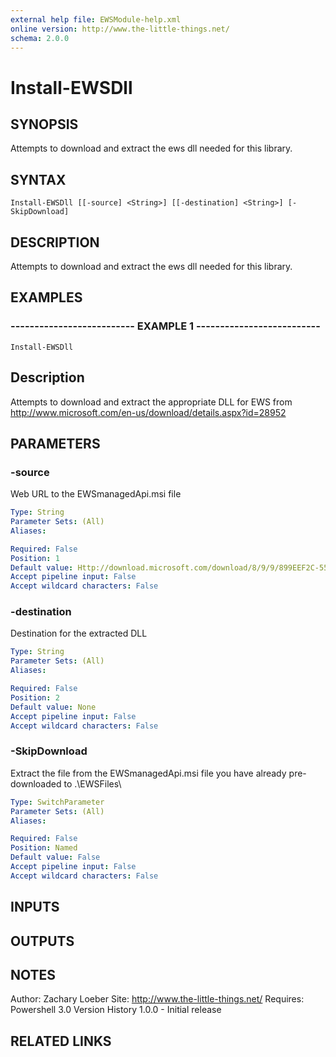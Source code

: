 ```yaml
---
external help file: EWSModule-help.xml
online version: http://www.the-little-things.net/
schema: 2.0.0
---
```


# Install-EWSDll

## SYNOPSIS
Attempts to download and extract the ews dll needed for this library.

## SYNTAX

```
Install-EWSDll [[-source] <String>] [[-destination] <String>] [-SkipDownload]
```

## DESCRIPTION
Attempts to download and extract the ews dll needed for this library.

## EXAMPLES

### -------------------------- EXAMPLE 1 --------------------------
```
Install-EWSDll
```

Description
--------------
Attempts to download and extract the appropriate DLL for EWS from http://www.microsoft.com/en-us/download/details.aspx?id=28952

## PARAMETERS

### -source
Web URL  to the EWSmanagedApi.msi file

```yaml
Type: String
Parameter Sets: (All)
Aliases: 

Required: False
Position: 1
Default value: Http://download.microsoft.com/download/8/9/9/899EEF2C-55ED-4C66-9613-EE808FCF861C/EwsManagedApi.msi
Accept pipeline input: False
Accept wildcard characters: False
```

### -destination
Destination for the extracted DLL

```yaml
Type: String
Parameter Sets: (All)
Aliases: 

Required: False
Position: 2
Default value: None
Accept pipeline input: False
Accept wildcard characters: False
```

### -SkipDownload
Extract the file from the EWSmanagedApi.msi file you have already pre-downloaded to .\EWSFiles\

```yaml
Type: SwitchParameter
Parameter Sets: (All)
Aliases: 

Required: False
Position: Named
Default value: False
Accept pipeline input: False
Accept wildcard characters: False
```

## INPUTS

## OUTPUTS

## NOTES
Author: Zachary Loeber
Site: http://www.the-little-things.net/
Requires: Powershell 3.0
Version History
1.0.0 - Initial release

## RELATED LINKS

